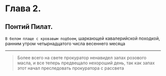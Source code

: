 # Глава 2.
## Понтий Пилат.
``` В белом плаще с кровавым подбоем ```, шаркающей кавалерийской походкой, ранним утром четырнадцатого числа весеннего месяца 
****
>Более всего на свете прокуратор ненавидел запах розового масла, и все теперь предвещало нехороший день, так как запах этот начал преследовать прокуратора с рассвета
